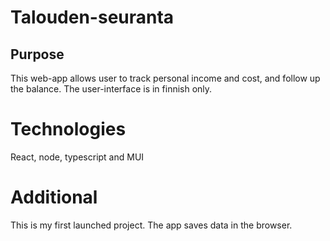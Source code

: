 # Talouden-seuranta

## Purpose
This web-app allows user to track personal income and cost, and follow up the balance. The user-interface is in finnish only.

# Technologies
React, node, typescript and MUI

# Additional
This is my first launched project. The app saves data in the browser. 

